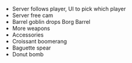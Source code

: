 - Server follows player, UI to pick which player
- Server free cam
- Barrel goblin drops Borg Barrel
- More weapons
- Accessories
- Croissant boomerang
- Baguette spear
- Donut bomb
